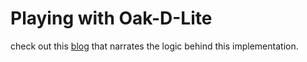 
# Playing with Oak-D-Lite

check out this [blog](https://medium.com/@gitau_am/implementing-video-streaming-from-oak-d-lite-camera-with-opencv-and-flask-25038f73bd55) that narrates the logic behind this implementation.

